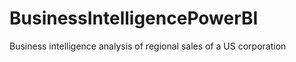 # BusinessIntelligencePowerBI
Business intelligence analysis of regional sales of a US corporation 
